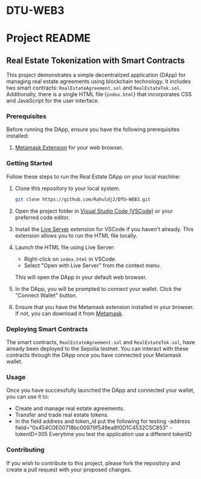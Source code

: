 # DTU-WEB3

# Project README

## Real Estate Tokenization with Smart Contracts

This project demonstrates a simple decentralized application (DApp) for managing real estate agreements using blockchain technology. It includes two smart contracts: `RealEstateAgreement.sol` and `RealEstateTok.sol`. Additionally, there is a single HTML file (`index.html`) that incorporates CSS and JavaScript for the user interface.

### Prerequisites

Before running the DApp, ensure you have the following prerequisites installed:

1. [Metamask Extension](https://metamask.io/) for your web browser.

### Getting Started

Follow these steps to run the Real Estate DApp on your local machine:

1. Clone this repository to your local system.

   ```bash
   git clone https://github.com/Rahuldj2/DTU-WEB3.git
   ```

2. Open the project folder in [Visual Studio Code (VSCode)](https://code.visualstudio.com/) or your preferred code editor.

3. Install the [Live Server](https://marketplace.visualstudio.com/items?itemName=ritwickdey.LiveServer) extension for VSCode if you haven't already. This extension allows you to run the HTML file locally.

4. Launch the HTML file using Live Server:
   - Right-click on `index.html` in VSCode.
   - Select "Open with Live Server" from the context menu.

   This will open the DApp in your default web browser.

5. In the DApp, you will be prompted to connect your wallet. Click the "Connect Wallet" button.

6. Ensure that you have the Metamask extension installed in your browser. If not, you can download it from [Metamask](https://metamask.io/).

### Deploying Smart Contracts

The smart contracts, `RealEstateAgreement.sol` and `RealEstateTok.sol`, have already been deployed to the Sepolia testnet. You can interact with these contracts through the DApp once you have connected your Metamask wallet.

### Usage

Once you have successfully launched the DApp and connected your wallet, you can use it to:

- Create and manage real estate agreements.
- Transfer and trade real estate tokens.
- In the field address and token_id put the following for testing
-address field="0x454C0E00718bc00979f549ea8f0D1C4532C5C853"
-tokenID=305
Everytime you test the application use a different tokenID

### Contributing

If you wish to contribute to this project, please fork the repository and create a pull request with your proposed changes.

